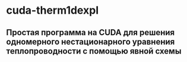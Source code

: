 # cuda-therm1dexpl
## Простая программа на CUDA для решения одномерного нестационарного уравнения теплопроводности с помощью явной схемы

